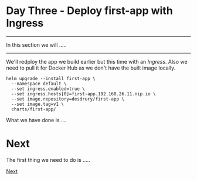 # Day Three - Deploy first-app with Ingress

---

In this section we will .....

---

We'll redploy the app we build earlier but this time with an _Ingress_.  Also we need to pull it for Docker Hub as we don't have the built image locally.

```console
helm upgrade --install first-app \
  --namespace default \
  --set ingress.enabled=true \
  --set ingress.hosts[0]=first-app.192.168.26.11.nip.io \
  --set image.repository=desdrury/first-app \
  --set image.tag=v1 \
  charts/first-app/
```



What we have done is ....

# Next

The first thing we need to do is .....

[Next](03-02.md)

